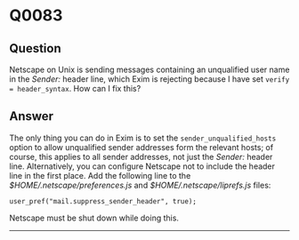 Q0083
=====

Question
--------

Netscape on Unix is sending messages containing an unqualified user name
in the *Sender:* header line, which Exim is rejecting because I have set
`verify = header_syntax`. How can I fix this?

Answer
------

The only thing you can do in Exim is to set the
`sender_unqualified_hosts` option to allow unqualified sender addresses
form the relevant hosts; of course, this applies to all sender
addresses, not just the *Sender:* header line. Alternatively, you can
configure Netscape not to include the header line in the first place.
Add the following line to the *\$HOME/.netscape/preferences.js* and
*\$HOME/.netscape/liprefs.js* files:

    user_pref("mail.suppress_sender_header", true);

Netscape must be shut down while doing this.

* * * * *
